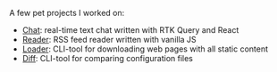 
A few pet projects I worked on:

- [Chat](https://github.com/sshvasi/chat): real-time text chat written with RTK Query and React
- [Reader](https://github.com/sshvasi/rss): RSS feed reader written with vanilla JS
- [Loader](https://github.com/sshvasi/loader): CLI-tool for downloading web pages with all static content
- [Diff](https://github.com/sshvasi/diff): CLI-tool for comparing configuration files
